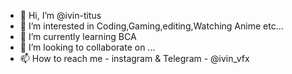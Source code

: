 - 👋 Hi, I’m @ivin-titus
- 👀 I’m interested in Coding,Gaming,editing,Watching Anime etc...
- 🌱 I’m currently learning BCA
- 💞️ I’m looking to collaborate on ...
- 📫 How to reach me - instagram & Telegram - @ivin_vfx

<!---
ivin-titus/ivin-titus is a ✨ special ✨ repository because its `README.md` (this file) appears on your GitHub profile.
You can click the Preview link to take a look at your changes.
--->
